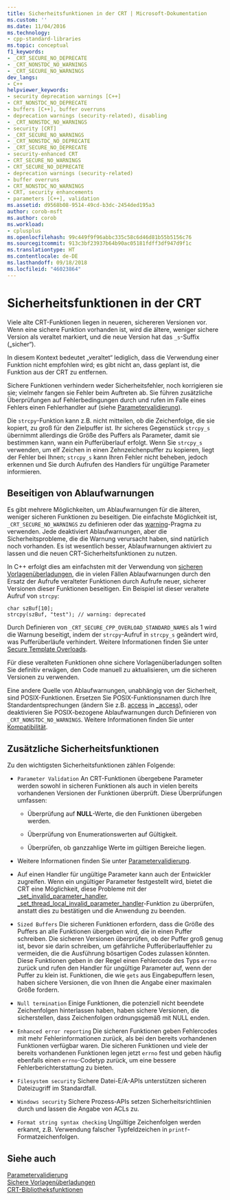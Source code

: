 ```yaml
---
title: Sicherheitsfunktionen in der CRT | Microsoft-Dokumentation
ms.custom: ''
ms.date: 11/04/2016
ms.technology:
- cpp-standard-libraries
ms.topic: conceptual
f1_keywords:
- _CRT_SECURE_NO_DEPRECATE
- _CRT_NONSTDC_NO_WARNINGS
- _CRT_SECURE_NO_WARNINGS
dev_langs:
- C++
helpviewer_keywords:
- security deprecation warnings [C++]
- CRT_NONSTDC_NO_DEPRECATE
- buffers [C++], buffer overruns
- deprecation warnings (security-related), disabling
- _CRT_NONSTDC_NO_WARNINGS
- security [CRT]
- _CRT_SECURE_NO_WARNINGS
- _CRT_NONSTDC_NO_DEPRECATE
- _CRT_SECURE_NO_DEPRECATE
- security-enhanced CRT
- CRT_SECURE_NO_WARNINGS
- CRT_SECURE_NO_DEPRECATE
- deprecation warnings (security-related)
- buffer overruns
- CRT_NONSTDC_NO_WARNINGS
- CRT, security enhancements
- parameters [C++], validation
ms.assetid: d9568b08-9514-49cd-b3dc-2454ded195a3
author: corob-msft
ms.author: corob
ms.workload:
- cplusplus
ms.openlocfilehash: 99c449f9f96abbc335c58c6d46d81b55b5156c76
ms.sourcegitcommit: 913c3bf23937b64b90ac05181fdff3df947d9f1c
ms.translationtype: HT
ms.contentlocale: de-DE
ms.lasthandoff: 09/18/2018
ms.locfileid: "46023864"
---
```

# <a name="security-features-in-the-crt"></a>Sicherheitsfunktionen in der CRT

Viele alte CRT-Funktionen liegen in neueren, sichereren Versionen vor. Wenn eine sichere Funktion vorhanden ist, wird die ältere, weniger sichere Version als veraltet markiert, und die neue Version hat das `_s`-Suffix („sicher“).

In diesem Kontext bedeutet „veraltet“ lediglich, dass die Verwendung einer Funktion nicht empfohlen wird; es gibt nicht an, dass geplant ist, die Funktion aus der CRT zu entfernen.

Sichere Funktionen verhindern weder Sicherheitsfehler, noch korrigieren sie sie; vielmehr fangen sie Fehler beim Auftreten ab. Sie führen zusätzliche Überprüfungen auf Fehlerbedingungen durch und rufen im Falle eines Fehlers einen Fehlerhandler auf (siehe [Parametervalidierung](../c-runtime-library/parameter-validation.md)).

Die `strcpy`-Funktion kann z.B. nicht mitteilen, ob die Zeichenfolge, die sie kopiert, zu groß für den Zielpuffer ist. Ihr sicheres Gegenstück `strcpy_s` übernimmt allerdings die Größe des Puffers als Parameter, damit sie bestimmen kann, wann ein Pufferüberlauf erfolgt. Wenn Sie `strcpy_s` verwenden, um elf Zeichen in einen Zehnzeichenpuffer zu kopieren, liegt der Fehler bei Ihnen; `strcpy_s` kann Ihren Fehler nicht beheben, jedoch erkennen und Sie durch Aufrufen des Handlers für ungültige Parameter informieren.

## <a name="eliminating-deprecation-warnings"></a>Beseitigen von Ablaufwarnungen

Es gibt mehrere Möglichkeiten, um Ablaufwarnungen für die älteren, weniger sicheren Funktionen zu beseitigen. Die einfachste Möglichkeit ist, `_CRT_SECURE_NO_WARNINGS` zu definieren oder das [warning](../preprocessor/warning.md)-Pragma zu verwenden. Jede deaktiviert Ablaufwarnungen, aber die Sicherheitsprobleme, die die Warnung verursacht haben, sind natürlich noch vorhanden. Es ist wesentlich besser, Ablaufwarnungen aktiviert zu lassen und die neuen CRT-Sicherheitsfunktionen zu nutzen.

In C++ erfolgt dies am einfachsten mit der Verwendung von [sicheren Vorlagenüberladungen](../c-runtime-library/secure-template-overloads.md), die in vielen Fällen Ablaufwarnungen durch den Ersatz der Aufrufe veralteter Funktionen durch Aufrufe neuer, sicherer Versionen dieser Funktionen beseitigen. Ein Beispiel ist dieser veraltete Aufruf von `strcpy`:

```
char szBuf[10];
strcpy(szBuf, "test"); // warning: deprecated
```

Durch Definieren von `_CRT_SECURE_CPP_OVERLOAD_STANDARD_NAMES` als 1 wird die Warnung beseitigt, indem der `strcpy`-Aufruf in `strcpy_s` geändert wird, was Pufferüberläufe verhindert. Weitere Informationen finden Sie unter [Secure Template Overloads](../c-runtime-library/secure-template-overloads.md).

Für diese veralteten Funktionen ohne sichere Vorlagenüberladungen sollten Sie definitiv erwägen, den Code manuell zu aktualisieren, um die sicheren Versionen zu verwenden.

Eine andere Quelle von Ablaufwarnungen, unabhängig von der Sicherheit, sind POSIX-Funktionen. Ersetzen Sie POSIX-Funktionsnamen durch Ihre Standardentsprechungen (ändern Sie z.B. [access](../c-runtime-library/reference/access-crt.md) in [_access](../c-runtime-library/reference/access-waccess.md)), oder deaktivieren Sie POSIX-bezogene Ablaufwarnungen durch Definieren von `_CRT_NONSTDC_NO_WARNINGS`. Weitere Informationen finden Sie unter [Kompatibilität](compatibility.md).

## <a name="additional-security-features"></a>Zusätzliche Sicherheitsfunktionen

Zu den wichtigsten Sicherheitsfunktionen zählen Folgende:

- `Parameter Validation` An CRT-Funktionen übergebene Parameter werden sowohl in sicheren Funktionen als auch in vielen bereits vorhandenen Versionen der Funktionen überprüft. Diese Überprüfungen umfassen:

   - Überprüfung auf **NULL**-Werte, die den Funktionen übergeben werden.

   - Überprüfung von Enumerationswerten auf Gültigkeit.

   - Überprüfen, ob ganzzahlige Werte im gültigen Bereiche liegen.

- Weitere Informationen finden Sie unter [Parametervalidierung](../c-runtime-library/parameter-validation.md).

- Auf einen Handler für ungültige Parameter kann auch der Entwickler zugreifen. Wenn ein ungültiger Parameter festgestellt wird, bietet die CRT eine Möglichkeit, diese Probleme mit der [_set_invalid_parameter_handler, _set_thread_local_invalid_parameter_handler](../c-runtime-library/reference/set-invalid-parameter-handler-set-thread-local-invalid-parameter-handler.md)-Funktion zu überprüfen, anstatt dies zu bestätigen und die Anwendung zu beenden.

- `Sized Buffers` Die sicheren Funktionen erfordern, dass die Größe des Puffers an alle Funktionen übergeben wird, die in einen Puffer schreiben. Die sicheren Versionen überprüfen, ob der Puffer groß genug ist, bevor sie darin schreiben, um gefährliche Pufferüberlauffehler zu vermeiden, die die Ausführung bösartigen Codes zulassen könnten. Diese Funktionen geben in der Regel einen Fehlercode des Typs `errno` zurück und rufen den Handler für ungültige Parameter auf, wenn der Puffer zu klein ist. Funktionen, die wie `gets` aus Eingabepuffern lesen, haben sichere Versionen, die von Ihnen die Angabe einer maximalen Größe fordern.

- `Null termination` Einige Funktionen, die potenziell nicht beendete Zeichenfolgen hinterlassen haben, haben sichere Versionen, die sicherstellen, dass Zeichenfolgen ordnungsgemäß mit NULL enden.

- `Enhanced error reporting` Die sicheren Funktionen geben Fehlercodes mit mehr Fehlerinformationen zurück, als bei den bereits vorhandenen Funktionen verfügbar waren. Die sicheren Funktionen und viele der bereits vorhandenen Funktionen legen jetzt `errno` fest und geben häufig ebenfalls einen `errno`-Codetyp zurück, um eine bessere Fehlerberichterstattung zu bieten.

- `Filesystem security` Sichere Datei-E/A-APIs unterstützen sicheren Dateizugriff im Standardfall.

- `Windows security` Sichere Prozess-APIs setzen Sicherheitsrichtlinien durch und lassen die Angabe von ACLs zu.

- `Format string syntax checking` Ungültige Zeichenfolgen werden erkannt, z.B. Verwendung falscher Typfeldzeichen in `printf`-Formatzeichenfolgen.

## <a name="see-also"></a>Siehe auch

[Parametervalidierung](../c-runtime-library/parameter-validation.md)<br/>
[Sichere Vorlagenüberladungen](../c-runtime-library/secure-template-overloads.md)<br/>
[CRT-Bibliotheksfunktionen](../c-runtime-library/crt-library-features.md)